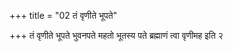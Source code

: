 +++
title = "02 तं वृणीते भूपते"

+++
तं वृणीते भूपते भुवनपते महतो भूतस्य पते ब्रह्माणं त्वा वृणीमह इति २